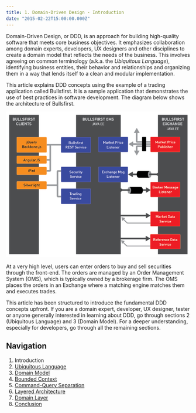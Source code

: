 ```yaml
---
title: 1. Domain-Driven Design - Introduction
date: "2015-02-22T15:00:00.000Z"
---
```


Domain-Driven Design, or DDD, is an approach for building high-quality software that meets core business objectives. It emphasizes collaboration among domain experts, developers, UX designers and other disciplines to create a domain model that reflects the needs of the business. This involves agreeing on common terminology (a.k.a. the _Ubiquitous Language_), identifying business entities, their behavior and relationships and organizing them in a way that lends itself to a clean and modular implementation.

This article explains DDD concepts using the example of a trading application called Bullsfirst. It is a sample application that demonstrates the use of best practices in software development. The diagram below shows the architecture of Bullsfirst.

![Bullsfirst Platform](../bullsfirst/bf-platform.png)

At a very high level, users can enter orders to buy and sell securities through the front-end. The orders are managed by an Order Management System (OMS), which is typically owned by a brokerage firm. The OMS places the orders in an Exchange where a matching engine matches them and executes trades.

This article has been structured to introduce the fundamental DDD concepts upfront. If you are a domain expert, developer, UX designer, tester or anyone generally interested in learning about DDD, go through sections 2 (Ubiquitous Language) and 3 (Domain Model). For a deeper understanding, especially for developers, go through all the remaining sections.

## Navigation

1. Introduction
2. [Ubiquitous Language](../domain-driven-design-2-ubiquitous-language)
3. [Domain Model](./domain-driven-design-3-domain-model)
4. [Bounded Context](./domain-driven-design-4-bounded-context)
5. [Command-Query Separation](./domain-driven-design-5-command-query-separation)
6. [Layered Architecture](./domain-driven-design-6-layered-architecture)
7. [Domain Layer](./domain-driven-design-7-domain-layer)
8. [Conclusion](./domain-driven-design-8-conclusion)

